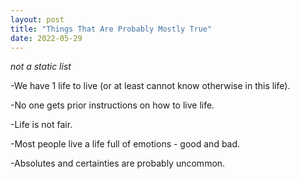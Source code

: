 ```yaml
---
layout: post
title: "Things That Are Probably Mostly True"
date: 2022-05-29
---
```


*not a static list*

-We have 1 life to live (or at least cannot know otherwise in this life).  
  
-No one gets prior instructions on how to live life.  
  
-Life is not fair.  
  
-Most people live a life full of emotions - good and bad.  
  
-Absolutes and certainties are probably uncommon.  
  
